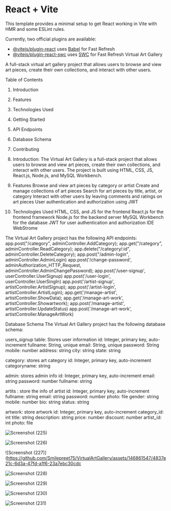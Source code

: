 # React + Vite

This template provides a minimal setup to get React working in Vite with HMR and some ESLint rules.

Currently, two official plugins are available:

- [@vitejs/plugin-react](https://github.com/vitejs/vite-plugin-react/blob/main/packages/plugin-react/README.md) uses [Babel](https://babeljs.io/) for Fast Refresh
- [@vitejs/plugin-react-swc](https://github.com/vitejs/vite-plugin-react-swc) uses [SWC](https://swc.rs/) for Fast Refresh
Virtual Art Gallery


A full-stack virtual art gallery project that allows users to browse and view art pieces, create their own collections, and interact with other users.

Table of Contents
1. Introduction
2. Features
3. Technologies Used
4. Getting Started
5. API Endpoints
6. Database Schema
7. Contributing

1. Introduction:
The Virtual Art Gallery is a full-stack project that allows users to browse and view art pieces, create their own collections, and interact with other users. The project is built using HTML, CSS, JS, React.js, Node.js, and MySQL Workbench.

2. Features
Browse and view art pieces by category or artist
Create and manage collections of art pieces
Search for art pieces by title, artist, or category
Interact with other users by leaving comments and ratings on art pieces
User authentication and authorization using JWT

3. Technologies Used
HTML, CSS, and JS for the frontend
React.js for the frontend framework
Node.js for the backend server
MySQL Workbench for the database
JWT for user authentication and authorization
IDE WebStrome

The Virtual Art Gallery project has the following API endpoints:
app.post("/category", adminController.AddCategory);
app.get("/category", adminController.ReadCategory);
app.delete("/category/:id", adminController.DeleteCategory);
app.post("/admin-login", adminController.AdminLogin)
app.post('/change-password', adminAuthorization_HTTP_Request, adminController.AdminChangePassword);
app.post('/user-signup', userController.UserSignup)
app.post('/user-login', userController.UserSingIn)
app.post('/artist-signup', artistController.ArtistSignup);
app.post('/artist-login', artistController.ArtistLogin);
app.get('/manage-artist', artistController.ShowData);
app.get('/manage-art-work', artistController.Showartwork);
app.post('/manage-artist', artistController.UpdateStatus)
app.post('/manage-art-work', artistController.ManageArtWork)

Database Schema
The Virtual Art Gallery project has the following database schema:

users_signup table: Stores user information
id: Integer, primary key, auto-increment
fullname: String, unique
email: String, unique
password: String
mobile: number
address: string
city: string 
state: string

category: stores art category
id:  Integer, primary key, auto-increment
categoryname: string

admin: stores admin info
id: Integer, primary key, auto-increment
email: string
password: number
fullname: string

artits : store the info of artist
id: Integer, primary key, auto-increment
fullname: string
email: string
password: number
photo: file
gender: string
mobile: number
bio: string
status: string

artwork: store artwork 
id: Integer, primary key, auto-increment
category_id: int
title: string
description: string
price: number
discount: number
artist_id: int
photo: file

![Screenshot (225)](https://github.com/Smilepreet75/VirtualArtGallery/assets/146861547/23217871-2a01-4d32-b4c9-7a0385254736)

![Screenshot (226)](https://github.com/Smilepreet75/VirtualArtGallery/assets/146861547/e24b3cc8-4626-47d5-8573-00030c56c1cf)

![Screenshot (227)](https://github.com/Smilepreet75/VirtualArtGallery/assets/146861547/4837e21c-6d3a-47fd-a1f6-23a7ebc30cdc

![Screenshot (228)](https://github.com/Smilepreet75/VirtualArtGallery/assets/146861547/eb80e5f6-50d3-4fbf-9267-d8f8021f32ce)

![Screenshot (229)](https://github.com/Smilepreet75/VirtualArtGallery/assets/146861547/8b6eca8b-32cc-40f9-9cb4-76ea836058c8)

![Screenshot (230)](https://github.com/Smilepreet75/VirtualArtGallery/assets/146861547/4e6be4e4-a416-425e-a3d3-a0ff9de723fd)

![Screenshot (231)](https://github.com/Smilepreet75/VirtualArtGallery/assets/146861547/63bd84b5-119e-4542-bfd2-b06f4a3ef40f)




